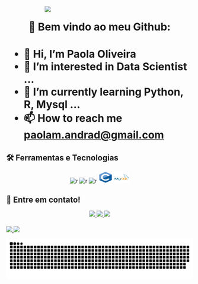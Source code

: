 <img align='right' src="https://img.freepik.com/vetores-premium/mulheres-sentam-em-mesas-e-aplicativos-de-codigo-ilustracao-de-programacao-plana_8073-986.jpg?w=826" width="400">

<h1 align="center"> 🚀 Bem vindo ao meu Github: <h1>
 
- 👋 Hi, I’m Paola Oliveira
- 👀 I’m interested in Data Scientist ...
- 🌱 I’m currently learning Python, R, Mysql ...
- 📫 How to reach me paolam.andrad@gmail.com 
 
<!---
paolandrad/paolandrad is a ✨ special ✨ repository because its `README.md` (this file) appears on your GitHub profile.
You can click the Preview link to take a look at your changes.
--->

## 🛠 Ferramentas e Tecnologias
<div align="center">
<img src="https://cdn.jsdelivr.net/gh/devicons/devicon/icons/python/python-original-wordmark.svg" alt="r" width="40" height="30"/>
<img src="https://cdn.jsdelivr.net/gh/devicons/devicon/icons/r/r-original.svg" alt="r" width="40" height="30" />
<img src="https://cdn.jsdelivr.net/gh/devicons/devicon/icons/jupyter/jupyter-original-wordmark.svg" alt="r" width="40" height="30"/>  
<img src="https://raw.githubusercontent.com/devicons/devicon/master/icons/c/c-original.svg" alt="c" width="40" height="30"/> </ a>  
<img src="https://raw.githubusercontent.com/devicons/devicon/master/icons/mysql/mysql-original-wordmark.svg" alt="mysql" width="40" height="30"/> </a> </p>
</div>

## 💬 Entre em contato!
<div align="center">
<a href = "mailto: paola.oliveiraandr@gmail.com">
   <img src="https://img.shields.io/badge/-Gmail-%23EA4335?style=for-the-badge&logo=gmail&logoColor=white " target="_blank">
</a>
<a href="https://www.linkedin.com/in/paola-oliveira-">
  <img src="https://img.shields.io/badge/LinkedIn-0077B5?style=for-the-badge&logo=linkedin&logoColor=white"/>
</a>
<a href="https://www.instagram.com/paolandrad/" target="_blank">
  <img src="https://img.shields.io/badge/Instagram-FF0080?style=for-the-badge&logo=instagram&logoColor=white"/>
</a>

 ###
   
<div align="center" style="display: flex">
  <a href="https://github.com/paolaandr">
  <img height="150em" src="https://github-readme-stats.vercel.app/api?username=paolaandr&show_icons=true&theme=cobalt&include_all_commits=true&count_private=true"/>
  <img height="150em" src="https://github-readme-stats.vercel.app/api/top-langs/?username=paolaandr&layout=compact&langs_count=16&theme=cobalt"/>
</div>

          
![Snake animation](https://github.com/paolandrad/paolandrad/blob/output/github-contribution-grid-snake.svg)
